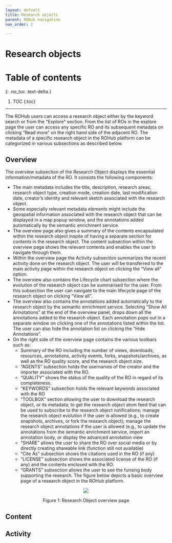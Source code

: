 ```yaml
---
layout: default
title: Research objects
parent: ROHub navigation
nav_order: 2

---
```


# Research objects
<!--{: .no_toc }
--->

# Table of contents
{: .no_toc .text-delta }

1. TOC
{:toc}

---
The ROHub users can access a research object either by the keyword search or from the "Explore" section. From the list of ROs in the explore page the user can access any specific RO and its subsequent metadata on clicking “Read more” on the right hand side of the adjacent RO. The metadata of a specific research object in the ROHub platform can be categorized in various subsections as described below.

## Overview
The overview subsection of the Research Object displays the essential information/metadata of the RO. It consists the following components:
* The main metadata includes the title, description, research areas, research object type, creation mode, creation date, last modification date, creator’s identity and relevant sketch associated with the research object.
* Some especially relevant metadata elements might include the geospatial information associated with the research object that can be displayed in a map popup window, and the annotations added automatically by the semantic enrichment service.
* The overview page also gives a summary of the contents encapsulated within the research object inspite of having a separate section for contents in the research object. The content subsection within the overview page shows the relevant contents and enables the user to navigate through them.
* Within the overview page the Activity subsection summarizes the recent activity done on the research object. The user will be transferred to the main activity page within the research object on clicking the “View all” option.
* The overview also contains the Lifecycle chart subsection where the evolution of the research object can be summarised for the user. From this subsection the user can navigate to the main lifecycle page of the research object on clicking “View all”.
* The overview also contains the annotations added automatically to the research object by the semantic enrichment service. Selecting “Show All Annotations” at the end of the overview panel, drops down all the annotations added to the research object. Each annotation pops out in a separate window on clicking one of the annotations listed within the list. The user can also hide the annotation list on clicking the “Hide Annotations”.
* On the right side of the overview page contains the various toolbars such as:
   * Summary of the RO including the number of views, downloads, resources, annotations, activity events, forks, snapshots/archives, as well as the RO quality score, and the research object size.
   * “AGENTS” subsection holds the usernames of the creator and the importer associated with the RO.
   * “QUALITY” shows the status of the quality of the RO in regard of its completeness.
   * “KEYWORDS” subsection holds the relevant keywords associated with the RO
   * “TOOLBOX” section allowing the user to download the research object, or its metadata; to get the research object atom feed that can be used to subscribe to the research object notifications; manage the research object evolution if the user is allowed (e.g., to create snapshots, archives, or fork the research object); manage the research object annotations if the user is allowed (e.g., to update the annotations from the semantic enrichment service, import an annotation body, or display the advanced annotation view
   * “SHARE” allows the user to share the RO over social media or by directly creating shareable link (function still not available)
   * “Cite As” subsection shows the citations used in the RO (if any)
   * “LICENSE” subsection shows the associated license of the RO (if any) and the contents enclosed with the RO.
   * “GRANTS” subsection allows the user to see the funsing body supporting the research.
The figure below depicts a basic overview page of a research object in the ROHub platform.


<p align="center"> <img src="https://box.psnc.pl/f/346273556b/?raw=1"> </p>
<div align="center"> Figure 1: Research Object overview page </div>


## Content

## Activity
